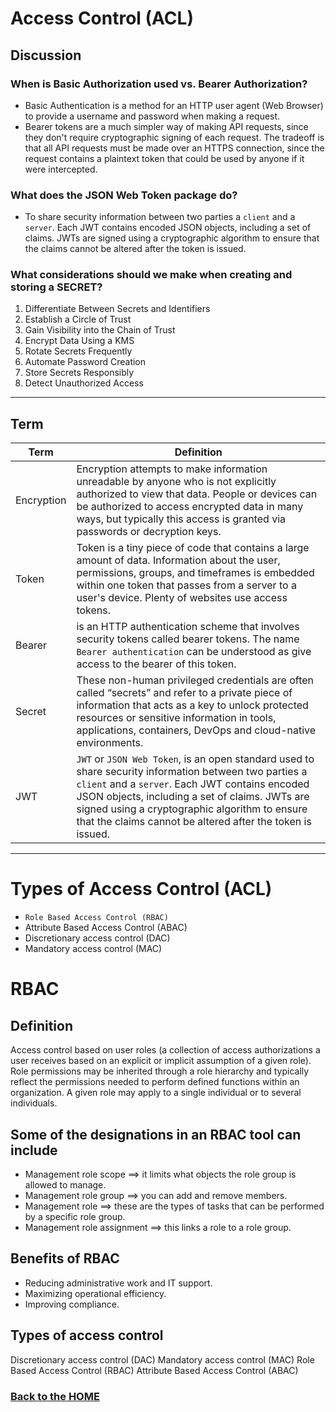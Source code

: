 # Access Control (ACL)

## Discussion

### When is Basic Authorization used vs. Bearer Authorization?

- Basic Authentication is a method for an HTTP user agent (Web Browser) to provide a username and password when making a request.
- Bearer tokens are a much simpler way of making API requests, since they don't require cryptographic signing of each request. The tradeoff is that all API requests must be made over an HTTPS connection, since the request contains a plaintext token that could be used by anyone if it were intercepted.

### What does the JSON Web Token package do?

- To share security information between two parties  a `client` and a `server`. Each JWT contains encoded JSON objects, including a set of claims. JWTs are signed using a cryptographic algorithm to ensure that the claims cannot be altered after the token is issued.

### What considerations should we make when creating and storing a SECRET?

1. Differentiate Between Secrets and Identifiers
2. Establish a Circle of Trust
3. Gain Visibility into the Chain of Trust
4. Encrypt Data Using a KMS
5. Rotate Secrets Frequently
6. Automate Password Creation
7. Store Secrets Responsibly
8. Detect Unauthorized Access

___

## Term

Term | Definition
------------ | ------------
Encryption | Encryption attempts to make information unreadable by anyone who is not explicitly authorized to view that data. People or devices can be authorized to access encrypted data in many ways, but typically this access is granted via passwords or decryption keys.
Token |  Token is a tiny piece of code that contains a large amount of data. Information about the user, permissions, groups, and timeframes is embedded within one token that passes from a server to a user's device. Plenty of websites use access tokens.
Bearer |  is an HTTP authentication scheme that involves security tokens called bearer tokens. The name `Bearer authentication` can be understood as give access to the bearer of this token.
Secret | These non-human privileged credentials are often called “secrets” and refer to a private piece of information that acts as a key to unlock protected resources or sensitive information in tools, applications, containers, DevOps and cloud-native environments.
JWT | `JWT` or `JSON Web Token`, is an open standard used to share security information between two parties a `client` and a `server`. Each JWT contains encoded JSON objects, including a set of claims. JWTs are signed using a cryptographic algorithm to ensure that the claims cannot be altered after the token is issued.

___

# Types of Access Control (ACL)

- `Role Based Access Control (RBAC)`
- Attribute Based Access Control (ABAC)
- Discretionary access control (DAC)
- Mandatory access control (MAC)

# RBAC

## Definition

Access control based on user roles (a collection of access authorizations a user receives based on an explicit or implicit assumption of a given role). Role permissions may be inherited through a role hierarchy and typically reflect the permissions needed to perform defined functions within an organization. A given role may apply to a single individual or to several individuals.

## Some of the designations in an RBAC tool can include

- Management role scope ==> it limits what objects the role group is allowed to manage.
- Management role group ==> you can add and remove members.
- Management role ==> these are the types of tasks that can be performed by a specific role group.
- Management role assignment ==> this links a role to a role group.

## Benefits of RBAC

- Reducing administrative work and IT support.
- Maximizing operational efficiency.
- Improving compliance.

## Types of access control

Discretionary access control (DAC)
Mandatory access control (MAC)
Role Based Access Control (RBAC)
Attribute Based Access Control (ABAC)

### [Back to the HOME](./README.md)
